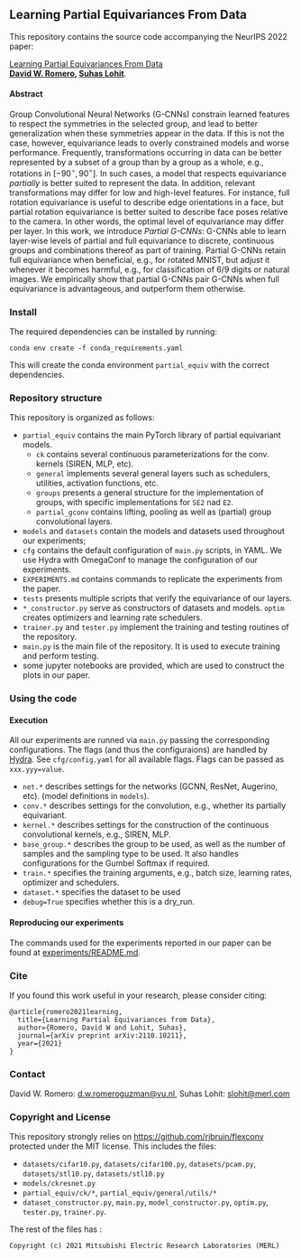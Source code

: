 ## Learning Partial Equivariances From Data

This repository contains the source code accompanying the NeurIPS 2022 paper:

[Learning Partial Equivariances From Data](https://arxiv.org/abs/2110.10211) <br/>**[David W. Romero](https://www.davidromero.ml/), [Suhas Lohit](https://suhaslohit.github.io/)**.

#### Abstract
Group Convolutional Neural Networks (G-CNNs) constrain learned features to respect the symmetries in the selected group, 
and lead to better generalization when these symmetries appear in the data. If this is not the case, however, equivariance
leads to overly constrained models and worse performance. Frequently, transformations occurring in data can be better 
represented by a subset of a group than by a group as a whole, e.g., rotations in $[-90^{\circ}, 90^{\circ}]$. In such cases, 
a model that respects equivariance *partially* is better suited to represent the data. In addition, relevant transformations
may differ for low and high-level features. For instance, full rotation equivariance is useful to describe edge orientations
in a face, but partial rotation equivariance is better suited to describe face poses relative to the camera. In other words, 
the optimal level of equivariance may differ per layer. In this work, we introduce *Partial G-CNNs*: G-CNNs able to learn 
layer-wise levels of partial and full equivariance to discrete, continuous groups and combinations thereof as part of training. 
Partial G-CNNs retain full equivariance when beneficial, e.g., for rotated MNIST, but adjust it whenever it becomes harmful, e.g., 
for classification of 6/9 digits or natural images. We empirically show that partial G-CNNs pair G-CNNs when full equivariance 
is advantageous, and outperform them otherwise.

### Install

The required dependencies can be installed by running:
```
conda env create -f conda_requirements.yaml
```
This will create the conda environment `partial_equiv` with the correct dependencies.

### Repository structure

This repository is organized as follows:

* `partial_equiv` contains the main PyTorch library of partial equivariant models.
  * `ck` contains several continuous parameterizations for the conv. kernels (SIREN, MLP, etc).
  * `general` implements several general layers such as schedulers, utilities, activation functions, etc.
  * `groups` presents a general structure for the implementation of groups, with specific implementations for `SE2` nad `E2`.
  * `partial_gconv` contains lifting, pooling as well as (partial) group convolutional layers.
* `models` and `datasets` contain the models and datasets used throughout our experiments;
* `cfg` contains the default configuration of `main.py` scripts, in YAML. We use Hydra with OmegaConf to manage the configuration of our experiments.
* `EXPERIMENTS.md` contains commands to replicate the experiments from the paper.
* `tests` presents multiple scripts that verify the equivariance of our layers.
* `*_constructor.py` serve as constructors of datasets and models. `optim` creates optimizers and learning rate schedulers.
* `trainer.py` and `tester.py` implement the training and testing routines of the repository.
* `main.py` is the main file of the repository. It is used to execute training and perform testing. 
* some jupyter notebooks are provided, which are used to construct the plots in our paper.

### Using the code

#### Execution
All our experiments are runned via `main.py` passing the corresponding configurations. The flags (and thus the configuraions) are handled by [Hydra](https://hydra.cc/docs/intro). 
See `cfg/config.yaml` for all available flags. Flags can be passed as `xxx.yyy=value`.

- `net.*` describes settings for the networks (GCNN, ResNet, Augerino, etc). (model definitions in `models`).
- `conv.*` describes settings for the convolution, e.g., whether its partially equivariant. 
- `kernel.*` describes settings for the construction of the continuous convolutional kernels, e.g., SIREN, MLP.
- `base_group.*` describes the group to be used, as well as the number of samples and the sampling type to be used. It also handles configurations for the Gumbel Softmax if required.
- `train.*` specifies the training arguments, e.g., batch size, learning rates, optimizer and schedulers.
- `dataset.*` specifies the dataset to be used
- `debug=True` specifies whether this is a dry_run.

#### Reproducing our experiments

The commands used for the experiments reported in our paper can be found at [experiments/README.md](EXPERIMENTS.md/README.md).

### Cite
If you found this work useful in your research, please consider citing:

```
@article{romero2021learning,
  title={Learning Partial Equivariances from Data},
  author={Romero, David W and Lohit, Suhas},
  journal={arXiv preprint arXiv:2110.10211},
  year={2021}
}
```

### Contact 
David W. Romero: d.w.romeroguzman@vu.nl,
Suhas Lohit: slohit@merl.com

### Copyright and License

This repository strongly relies on https://github.com/rjbruin/flexconv protected under the MIT license. This includes the files:
* `datasets/cifar10.py`, `datasets/cifar100.py`, `datasets/pcam.py`, `datasets/stl10.py`, `datasets/stl10.py`
* `models/ckresnet.py`
* `partial_equiv/ck/*`, `partial_equiv/general/utils/*`
* `dataset_constructor.py`, `main.py`, `model_constructor.py`, `optim.py`, `tester.py`, `trainer.py`.

The rest of the files has :
```
Copyright (c) 2021 Mitsubishi Electric Research Laboratories (MERL)
```


